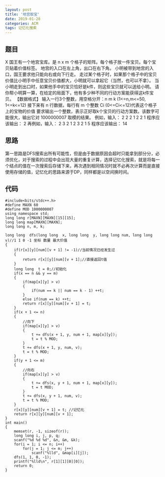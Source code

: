 ```yaml
---
layout: post
title: '地宫取宝'
date: 2019-01-28
categories: ACM
tags: 记忆化搜索
---
```

## 题目
X 国王有一个地宫宝库。是 n x m 个格子的矩阵。每个格子放一件宝贝。每个宝贝贴着价值标签。
地宫的入口在左上角，出口在右下角。
小明被带到地宫的入口，国王要求他只能向右或向下行走。
走过某个格子时，如果那个格子中的宝贝价值比小明手中任意宝贝价值都大，小明就可以拿起它（当然，也可以不拿）。
当小明走到出口时，如果他手中的宝贝恰好是k件，则这些宝贝就可以送给小明。
请你帮小明算一算，在给定的局面下，他有多少种不同的行动方案能获得这k件宝贝。
【数据格式】
输入一行3个整数，用空格分开：n m k (1<=n,m<=50, 1<=k<=12)
接下来有 n 行数据，每行有 m 个整数 Ci (0<=Ci<=12)代表这个格子上的宝物的价值
要求输出一个整数，表示正好取k个宝贝的行动方案数。该数字可能很大，输出它对 1000000007 取模的结果。
例如，输入：
2 2 2
1 2
2 1
程序应该输出：
2
再例如，输入：
2 3 2
1 2 3
2 1 5
程序应该输出：
14

## 思路
第一思路是DFS搜索出所有可能性，但是由于数据原因会超时只能拿到部分分，必须优化，对于搜索的过程中会出现大量的重复计算，选择记忆化搜索，就是将每一个结点的值在一次搜索后存储下来，再次遇到相同情况时就不必再次计算而是直接使用存储的值，记忆化的思路来源于DP，同样都是以空间换时间。
## 代码
```clike
#include<bits/stdc++.h>
#define MAXN 60
#define MOD 1000000007
using namespace std;
long long r[MAXN][MAXN][15][15];
long long map[MAXN][MAXN];
long long n, m, k;

long long  dfs(long long  x, long long  y, long long num, long long v)//1 1 0 -1 坐标 数量 最大价值
{
    if(r[x][y][num][v + 1] != -1)//当前情况已经发生过
    {
        return r[x][y][num][v + 1];//直接返回t值
    }
    long long  t = 0;//初始化
    if(x == n && y == m)
    {
        if(map[x][y] > v)
        {
            if(num == k || num == k - 1) ++t;
        }
        else if(num == k) ++t;
        return r[x][y][num][v + 1] = t;
    }
    if(x + 1 <= n)
    {
        //向下
        if(map[x][y] > v)
        {
            t += dfs(x + 1, y, num + 1, map[x][y]);
            t = t % MOD;
        }
        t += dfs(x + 1, y, num, v);
        t = t % MOD;
    }
    if(y + 1 <= m)
    {
        //向右
        if(map[x][y] > v)
        {
            t += dfs(x, y + 1, num + 1, map[x][y]);
            t = t MOD;
        }
        t += dfs(x, y + 1, num, v);
        t = t % MOD;
    }
    r[x][y][num][v + 1] = t; //记忆化
    return r[x][y][num][v + 1];
}
int main()
{
    memset(r, -1, sizeof(r));
    long long i, j, p, q;
    scanf("%d %d %d", &n, &m, &k);
    for(i = 1; i <= n; i++)
        for(j = 1; j <= m; j++)
            scanf("%lld", &map[i][j]);
    dfs(1, 1, 0, -1);
    printf("%lld\n", r[1][1][0][0]);
    return 0;
}


```